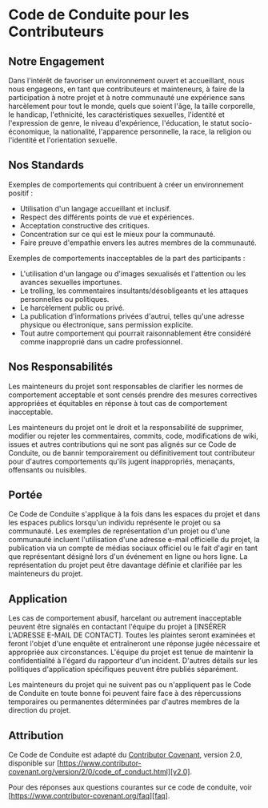 # Code de Conduite pour les Contributeurs

## Notre Engagement

Dans l'intérêt de favoriser un environnement ouvert et accueillant, nous nous engageons, en tant que contributeurs et mainteneurs, à faire de la participation à notre projet et à notre communauté une expérience sans harcèlement pour tout le monde, quels que soient l'âge, la taille corporelle, le handicap, l'ethnicité, les caractéristiques sexuelles, l'identité et l'expression de genre, le niveau d'expérience, l'éducation, le statut socio-économique, la nationalité, l'apparence personnelle, la race, la religion ou l'identité et l'orientation sexuelle.

## Nos Standards

Exemples de comportements qui contribuent à créer un environnement positif :

*   Utilisation d'un langage accueillant et inclusif.
*   Respect des différents points de vue et expériences.
*   Acceptation constructive des critiques.
*   Concentration sur ce qui est le mieux pour la communauté.
*   Faire preuve d'empathie envers les autres membres de la communauté.

Exemples de comportements inacceptables de la part des participants :

*   L'utilisation d'un langage ou d'images sexualisés et l'attention ou les avances sexuelles importunes.
*   Le trolling, les commentaires insultants/désobligeants et les attaques personnelles ou politiques.
*   Le harcèlement public ou privé.
*   La publication d'informations privées d'autrui, telles qu'une adresse physique ou électronique, sans permission explicite.
*   Tout autre comportement qui pourrait raisonnablement être considéré comme inapproprié dans un cadre professionnel.

## Nos Responsabilités

Les mainteneurs du projet sont responsables de clarifier les normes de comportement acceptable et sont censés prendre des mesures correctives appropriées et équitables en réponse à tout cas de comportement inacceptable.

Les mainteneurs du projet ont le droit et la responsabilité de supprimer, modifier ou rejeter les commentaires, commits, code, modifications de wiki, issues et autres contributions qui ne sont pas alignés sur ce Code de Conduite, ou de bannir temporairement ou définitivement tout contributeur pour d'autres comportements qu'ils jugent inappropriés, menaçants, offensants ou nuisibles.

## Portée

Ce Code de Conduite s'applique à la fois dans les espaces du projet et dans les espaces publics lorsqu'un individu représente le projet ou sa communauté. Les exemples de représentation d'un projet ou d'une communauté incluent l'utilisation d'une adresse e-mail officielle du projet, la publication via un compte de médias sociaux officiel ou le fait d'agir en tant que représentant désigné lors d'un événement en ligne ou hors ligne. La représentation du projet peut être davantage définie et clarifiée par les mainteneurs du projet.

## Application

Les cas de comportement abusif, harcelant ou autrement inacceptable peuvent être signalés en contactant l'équipe du projet à [INSÉRER L'ADRESSE E-MAIL DE CONTACT]. Toutes les plaintes seront examinées et feront l'objet d'une enquête et entraîneront une réponse jugée nécessaire et appropriée aux circonstances. L'équipe du projet est tenue de maintenir la confidentialité à l'égard du rapporteur d'un incident. D'autres détails sur les politiques d'application spécifiques peuvent être publiés séparément.

Les mainteneurs du projet qui ne suivent pas ou n'appliquent pas le Code de Conduite en toute bonne foi peuvent faire face à des répercussions temporaires ou permanentes déterminées par d'autres membres de la direction du projet.

## Attribution

Ce Code de Conduite est adapté du [Contributor Covenant][homepage], version 2.0, disponible sur [https://www.contributor-covenant.org/version/2/0/code_of_conduct.html][v2.0].

Pour des réponses aux questions courantes sur ce code de conduite, voir [https://www.contributor-covenant.org/faq][faq].

[homepage]: https://www.contributor-covenant.org
[v2.0]: https://www.contributor-covenant.org/version/2/0/code_of_conduct.html
[faq]: https://www.contributor-covenant.org/faq
